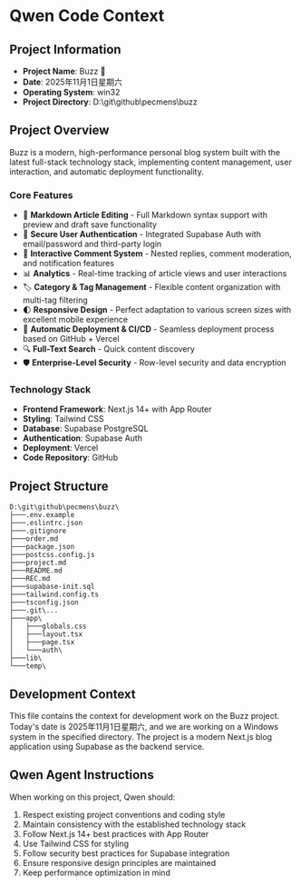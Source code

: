 # Qwen Code Context

## Project Information
- **Project Name**: Buzz 🚀
- **Date**: 2025年11月1日星期六
- **Operating System**: win32
- **Project Directory**: D:\git\github\pecmens\buzz

## Project Overview
Buzz is a modern, high-performance personal blog system built with the latest full-stack technology stack, implementing content management, user interaction, and automatic deployment functionality.

### Core Features
- 📝 **Markdown Article Editing** - Full Markdown syntax support with preview and draft save functionality
- 🔐 **Secure User Authentication** - Integrated Supabase Auth with email/password and third-party login
- 💬 **Interactive Comment System** - Nested replies, comment moderation, and notification features
- 📊 **Analytics** - Real-time tracking of article views and user interactions
- 🏷️ **Category & Tag Management** - Flexible content organization with multi-tag filtering
- 🌓 **Responsive Design** - Perfect adaptation to various screen sizes with excellent mobile experience
- 🚀 **Automatic Deployment & CI/CD** - Seamless deployment process based on GitHub + Vercel
- 🔍 **Full-Text Search** - Quick content discovery
- 🛡️ **Enterprise-Level Security** - Row-level security and data encryption

### Technology Stack
- **Frontend Framework**: Next.js 14+ with App Router
- **Styling**: Tailwind CSS
- **Database**: Supabase PostgreSQL
- **Authentication**: Supabase Auth
- **Deployment**: Vercel
- **Code Repository**: GitHub

## Project Structure
```
D:\git\github\pecmens\buzz\
├───.env.example
├───.eslintrc.json
├───.gitignore
├───order.md
├───package.json
├───postcss.config.js
├───project.md
├───README.md
├───REC.md
├───supabase-init.sql
├───tailwind.config.ts
├───tsconfig.json
├───.git\...
├───app\
│   ├───globals.css
│   ├───layout.tsx
│   ├───page.tsx
│   └───auth\
├───lib\
└───temp\
```

## Development Context
This file contains the context for development work on the Buzz project. Today's date is 2025年11月1日星期六, and we are working on a Windows system in the specified directory. The project is a modern Next.js blog application using Supabase as the backend service.

## Qwen Agent Instructions
When working on this project, Qwen should:
1. Respect existing project conventions and coding style
2. Maintain consistency with the established technology stack
3. Follow Next.js 14+ best practices with App Router
4. Use Tailwind CSS for styling
5. Follow security best practices for Supabase integration
6. Ensure responsive design principles are maintained
7. Keep performance optimization in mind